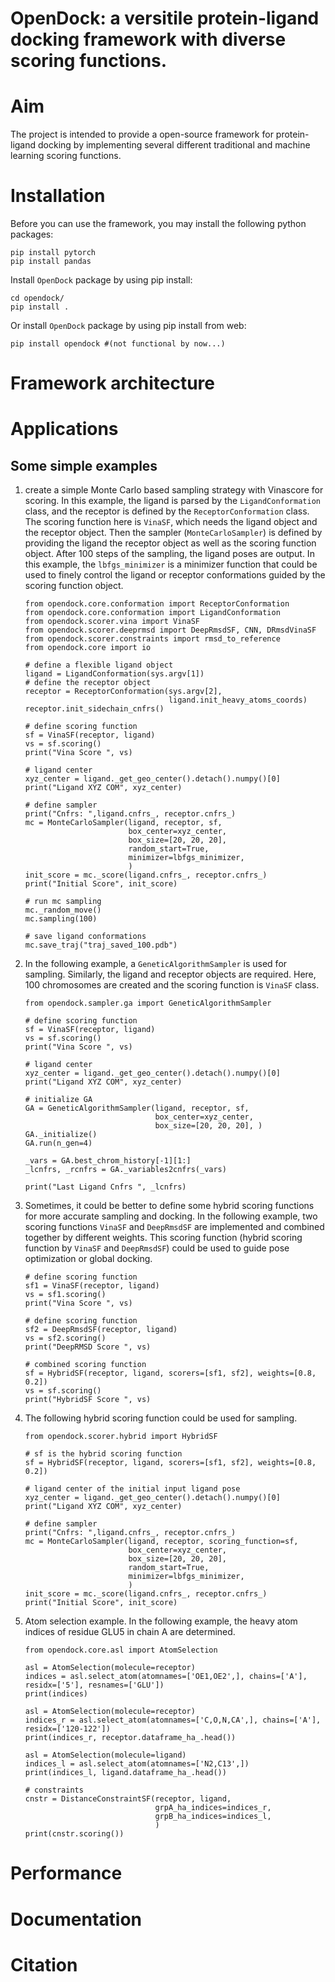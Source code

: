 # OpenDock: a versitile protein-ligand docking framework with diverse scoring functions. 

# Aim 
The project is intended to provide a open-source framework for protein-ligand 
docking by implementing several different traditional and machine learning 
scoring functions. 

# Installation 
Before you can use the framework, you may install the following python packages:

    pip install pytorch 
    pip install pandas 

Install `OpenDock` package by using pip install:

    cd opendock/
    pip install . 

Or install `OpenDock` package by using pip install from web:

    pip install opendock #(not functional by now...)


# Framework architecture

# Applications
## Some simple examples
1. create a simple Monte Carlo based sampling strategy with Vinascore for scoring. 
In this example, the ligand is parsed by the `LigandConformation` class, and the receptor 
is defined by the `ReceptorConformation` class. The scoring function here is `VinaSF`, which 
needs the ligand object and the receptor object. Then the sampler (`MonteCarloSampler`) is
defined by providing the ligand the receptor object as well as the scoring function object. 
After 100 steps of the sampling, the ligand poses are output.
In this example, the `lbfgs_minimizer` is a minimizer function that could be used to
finely control the ligand or receptor conformations guided by the scoring function object.

    ```
    from opendock.core.conformation import ReceptorConformation
    from opendock.core.conformation import LigandConformation
    from opendock.scorer.vina import VinaSF
    from opendock.scorer.deeprmsd import DeepRmsdSF, CNN, DRmsdVinaSF
    from opendock.scorer.constraints import rmsd_to_reference
    from opendock.core import io

    # define a flexible ligand object 
    ligand = LigandConformation(sys.argv[1])
    # define the receptor object
    receptor = ReceptorConformation(sys.argv[2], 
                                    ligand.init_heavy_atoms_coords)
    receptor.init_sidechain_cnfrs()
    
    # define scoring function
    sf = VinaSF(receptor, ligand)
    vs = sf.scoring()
    print("Vina Score ", vs)

    # ligand center
    xyz_center = ligand._get_geo_center().detach().numpy()[0]
    print("Ligand XYZ COM", xyz_center)

    # define sampler
    print("Cnfrs: ",ligand.cnfrs_, receptor.cnfrs_)
    mc = MonteCarloSampler(ligand, receptor, sf, 
                           box_center=xyz_center, 
                           box_size=[20, 20, 20], 
                           random_start=True,
                           minimizer=lbfgs_minimizer,
                           )
    init_score = mc._score(ligand.cnfrs_, receptor.cnfrs_)
    print("Initial Score", init_score)

    # run mc sampling
    mc._random_move()
    mc.sampling(100)
    
    # save ligand conformations
    mc.save_traj("traj_saved_100.pdb")
    ```

2. In the following example, a `GeneticAlgorithmSampler` is used for sampling. Similarly, 
the ligand and receptor objects are required. Here, 100 chromosomes are created and the 
scoring function is `VinaSF` class. 

    ```
    from opendock.sampler.ga import GeneticAlgorithmSampler

    # define scoring function
    sf = VinaSF(receptor, ligand)
    vs = sf.scoring()
    print("Vina Score ", vs)

    # ligand center
    xyz_center = ligand._get_geo_center().detach().numpy()[0]
    print("Ligand XYZ COM", xyz_center)

    # initialize GA
    GA = GeneticAlgorithmSampler(ligand, receptor, sf, 
                                 box_center=xyz_center, 
                                 box_size=[20, 20, 20], )
    GA._initialize()
    GA.run(n_gen=4)

    _vars = GA.best_chrom_history[-1][1:]
    _lcnfrs, _rcnfrs = GA._variables2cnfrs(_vars)

    print("Last Ligand Cnfrs ", _lcnfrs)
    ```

3. Sometimes, it could be better to define some hybrid scoring functions for 
more accurate sampling and docking. In the following example, two scoring functions
`VinaSF` and `DeepRmsdSF` are implemented and combined together by different
weights. This scoring function (hybrid scoring function by `VinaSF` and `DeepRmsdSF`)
could be used to guide pose optimization or global docking.  

    ```
    # define scoring function
    sf1 = VinaSF(receptor, ligand)
    vs = sf1.scoring()
    print("Vina Score ", vs)

    # define scoring function
    sf2 = DeepRmsdSF(receptor, ligand)
    vs = sf2.scoring()
    print("DeepRMSD Score ", vs)

    # combined scoring function
    sf = HybridSF(receptor, ligand, scorers=[sf1, sf2], weights=[0.8, 0.2])
    vs = sf.scoring()
    print("HybridSF Score ", vs)
    ```

4. The following hybrid scoring function could be used for sampling. 

    ```
    from opendock.scorer.hybrid import HybridSF

    # sf is the hybrid scoring function
    sf = HybridSF(receptor, ligand, scorers=[sf1, sf2], weights=[0.8, 0.2])

    # ligand center of the initial input ligand pose
    xyz_center = ligand._get_geo_center().detach().numpy()[0]
    print("Ligand XYZ COM", xyz_center)

    # define sampler
    print("Cnfrs: ",ligand.cnfrs_, receptor.cnfrs_)
    mc = MonteCarloSampler(ligand, receptor, scoring_function=sf, 
                           box_center=xyz_center, 
                           box_size=[20, 20, 20], 
                           random_start=True,
                           minimizer=lbfgs_minimizer,
                           )
    init_score = mc._score(ligand.cnfrs_, receptor.cnfrs_)
    print("Initial Score", init_score)
    ```

5. Atom selection example. In the following example, the heavy atom 
indices of residue GLU5 in chain A are determined. 

    ```
    from opendock.core.asl import AtomSelection 

    asl = AtomSelection(molecule=receptor)
    indices = asl.select_atom(atomnames=['OE1,OE2',], chains=['A'], residx=['5'], resnames=['GLU'])
    print(indices)

    asl = AtomSelection(molecule=receptor)
    indices_r = asl.select_atom(atomnames=['C,O,N,CA',], chains=['A'], residx=['120-122'])
    print(indices_r, receptor.dataframe_ha_.head())

    asl = AtomSelection(molecule=ligand)
    indices_l = asl.select_atom(atomnames=['N2,C13',])
    print(indices_l, ligand.dataframe_ha_.head())

    # constraints
    cnstr = DistanceConstraintSF(receptor, ligand, 
                                 grpA_ha_indices=indices_r, 
                                 grpB_ha_indices=indices_l, 
                                 )
    print(cnstr.scoring())
    ```

# Performance

# Documentation

# Citation
